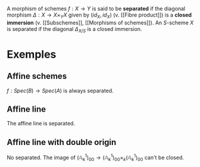 A morphism of schemes $f: X \to Y$ is said to be **separated** if the diagonal morphism $\Delta: X \to X \times_Y X$ given by $(id_X,id_X)$  (v. [[Fibre product]]) is a **closed immersion** (v. [[Subschemes]], [[Morphisms of schemes]]). An $S$-scheme $X$ is separated if the diagonal $\Delta_{X/S}$ is a closed immersion.

# Exemples

## Affine schemes

$f: Spec(B) \to Spec(A)$ is always separated.

## Affine line

The affine line is separated.

## Affine line with double origin

No separated. The image of $(\mathbb{A}^1_k)_{00} \to (\mathbb{A}^1_k)_{00} \times_k (\mathbb{A}^1_k)_{00}$ can't be closed.